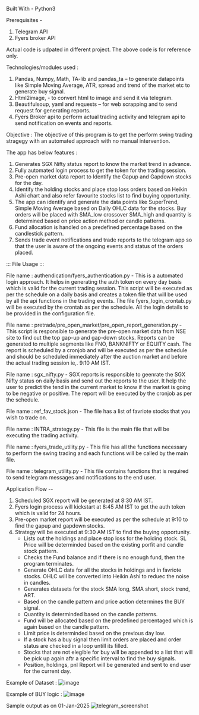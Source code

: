 Built With - 
  Python3


Prerequisites - 
1. Telegram API
2. Fyers broker API

Actual code is udpated in different project. The above code is for reference only. 

Technologies/modules used :
1.	Pandas, Numpy, Math, TA-lib and pandas_ta – to generate datapoints like Simple Moving Average, ATR, spread and trend of the market etc to generate buy signal. 
2.	Html2image, - to convert html to image and send it via telegram. 
3.	Beautifulsoup, yaml and requests – for web scrapping and to send request for generating reports. 
4.	Fyers Broker api to perform actual trading activity and telegram api to send notification on events and reports. 


Objective : 
    The objective of this program is to get the perform swing trading stragegy with an automated approach with no manual intervention. 

The app has below features :
1.	Generates SGX Nifty status report to know the market trend in advance. 
2.	Fully automated login process to get the token for the trading session.
3.	Pre-open market data report to Identify the Gapup and Gapdown stocks for the day.
4.	Identify the holding stocks and place stop loss orders based on Heikin Ashi chart and also refer favourite stocks list to find buying opportunity. 
5.	The app can identify and generate the data points like SuperTrend, Simple Moving Average based on Daily OHLC data for the stocks. Buy orders will be placed with SMA_low crossover SMA_high and quantity is determined based on price action method or candle patterns. 
6.	Fund allocation is handled on a predefined percentage based on the candlestick pattern. 
7.	Sends trade event notifications and trade reports to the telegram app so that the user is aware of the ongoing events and status of the orders placed. 


::: File Usage :::

File name : authendication/fyers_authentication.py
    - This is a automated login approach. It helps in generating the auth token on every day basis which is valid for the current trading session. This script will be executed as per the schedule on a daily basis and creates a token file that will be used by all the api functions in the trading events. The file fyers_login_crontab.py will be executed by the crontab as per the schedule. All the login details to be provided in the configuration file. 


File name : pretrade/pre_open_market/pre_open_report_generation.py
    - This script is responsible to generate the pre-open market data from NSE site to find out the top gap-up and gap-down stocks. Reports can be generated to multiple segments like FNO, BANKNIFTY or EQUITY cash. The report is scheduled by a cronjob and will be executed as per the schedule and should be scheduled immediately after the auction market and before the actual trading session ie,. 9:10 AM IST. 
    
    
File name : sgx_nifty.py
    - SGX reports is responsible to geenrate the SGX Nifty status on daily basis and send out the reports to the user. It help the user to predict the tend in the current market to know if the market is going to be negative or positive. The report will be executed by the cronjob as per the schedule. 
    

File name : ref_fav_stock.json
    - The file has a list of favriote stocks that you wish to trade on. 
    
File name : INTRA_strategy.py
    - This file is the main file that will be executing the trading activity. 
    
File name : fyers_trade_utility.py
    - This file has all the functions necessary to perform the swing trading and each functions will be called by the main file. 
    
File name : telegram_utility.py
    - This file contains functions that is required to send telegram messages and notifications to the end user. 
    
Application Flow --
1. Scheduled SGX report will be generated at 8:30 AM IST.
2. Fyers login process will kickstart at 8:45 AM IST to get the auth token which is valid for 24 hours. 
3. Pre-open market report will be executed as per the schedule at 9:10 to find the gapup and gapdown stocks. 
4. Strategy will be executed at 9:30 AM IST to find the buying opportunity. 
    - Lists out the holdings and place stop loss for the holding stock. SL Price will be determinded based on the existing porfit and candle stock pattern. 
    - Checks the Fund balance and if there is no enough fund, then the program terminates. 
    - Generate OHLC data for all the stocks in holdings and in favriote stocks. OHLC will be converted into Heikin Ashi to reduec the noise in candles. 
    - Generates datasets for the stock SMA long, SMA short, stock trend, ART.
    - Based on the candle pattern and price action determines the BUY signal. 
    - Quantity is determinded based on the candle patterns. 
    - Fund will be allocated based on the predefined percentaged which is again based on the candle pattern. 
    - Limit price is determinded based on the previous day low. 
    - If a stock has a buy signal then limit orders are placed and order status are checked in a loop untill its filled. 
    - Stocks that are not elegible for buy will be appended to a list that will be pick up again aftr a specific interval to find the buy signals. 
    - Position, holdings, pnl Report will be generated and sent to end user for the current day.  
  
  
Example of Dataset : 
  ![image](https://user-images.githubusercontent.com/55142193/213401932-4a61591d-ffe4-4558-a1bc-86afae2e8772.png)


Example of BUY logic :
  ![image](https://user-images.githubusercontent.com/55142193/213402231-75a2e26a-bd77-4a37-8f4a-a596101dfa62.png)


Sample output as on 01-Jan-2025
![telegram_screenshot](https://github.com/user-attachments/assets/8466cd82-dc7c-40eb-a4c7-50d10d3ec43b)


